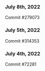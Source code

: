 ### July 8th, 2022

Commit #279073

### July 5th, 2022

Commit #314353


### July 4th, 2022

Commit #72281
